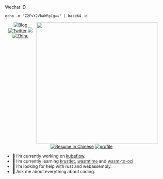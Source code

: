 Wechat ID

```
echo -n 'Z2FvY2VkaWRpCg==' | base64 -d
```

<img align="right" src="https://github-readme-stats.vercel.app/api?username=gaocegege&show_icons=true&icon_color=000000&text_color=000000&bg_color=ffffff&hide_title=false&title_color=000000" width="400" />

<p align="center">
	<a href="http://gaocegege.com/Blog"><img src="https://img.shields.io/badge/blog-200k%20pageviews-ffffff.svg?style=social" alt="Blog"></a>
	<a href="https://twitter.com/gaocegege"><img src="https://img.shields.io/twitter/follow/gaocegege.svg?style=social" alt="Twitter"></a>
	<a href="https://www.linkedin.com/in/gaocegege/"><img src="https://img.shields.io/badge/-gaocegege-blue?style=flat-square&logo=Linkedin&logoColor=white&link=https://www.linkedin.com/in/gaocegege/"></a>
	<a href="https://www.zhihu.com/people/gaocegege"><img src="https://img.shields.io/badge/-gaocegege-blue.svg?style=flat-square&logo=Zhihu&logoColor=white" alt="Zhihu"></a>
	<a href="http://gaocegege.com/resume/cn/"><img src="https://img.shields.io/badge/%E7%AE%80%E5%8E%86-%E4%B8%AD%E6%96%87-blue.svg" alt="Resume in Chinese"></a>
	<a href="https://komarev.com/ghpvc/?username=gaocegege"><img src="https://komarev.com/ghpvc/?username=gaocegege" alt="profile"></a>
</p>

- 🔭 I’m currently working on [kubeflow](https://github.com/kubeflow/).
- 🌱 I’m currently learning [krustlet](https://github.com/deislabs/krustlet), [wasmtime](https://github.com/bytecodealliance/wasmtime) and [wasm-to-oci](https://github.com/engineerd/wasm-to-oci)
- 🤔 I’m looking for help with rust and webassembly.
- 💬 Ask me about everything about coding.
